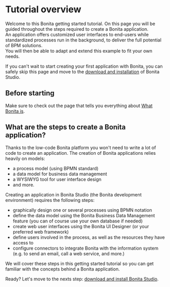 # Tutorial overview

Welcome to this Bonita getting started tutorial. On this page you will be guided throughout the steps required to create a Bonita application.  
An application offers customized user interfaces to end-users while standardized processes run in the background, to deliver the full potential of BPM solutions.  
You will then be able to adapt and extend this example to fit your own needs.  

If you can't wait to start creating your first application with Bonita, you can safely skip this page and move to the [download and installation](bonita-studio-download-installation.md) of Bonita Studio.

## Before starting

Make sure to check out the page that tells you everything about [What Bonita is](what-is-bonita.md).

## What are the steps to create a Bonita application?

Thanks to the low-code Bonita platform you won't need to write a lot of code to create an application. 
The creation of Bonita applications relies heavily on models:  
  - a process model (using BPMN standard)
  - a data model for business data management
  - a WYSIWYG tool for user interface design
  - and more.

Creating an application in Bonita Studio (the Bonita development environment) requires the following steps:
  - graphically design one or several processes using BPMN notation
  - define the data model using the Bonita Business Data Management feature (you can of course use your own database if needed)
  - create web user interfaces using the Bonita UI Designer (or your preferred web framework)
  - define users involved in the process, as well as the resources they have access to
  - configure connectors to integrate Bonita with the information system (e.g. to send an email, call a web service, and more.)

We will cover these steps in this getting started tutorial so you can get familiar with the concepts behind a Bonita application.

Ready? Let's move to the nexts step: [download and install Bonita Studio](bonita-studio-download-installation.md).
